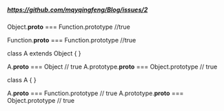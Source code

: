##### https://github.com/mqyqingfeng/Blog/issues/2

Object.__proto__ === Function.prototype  //true

Function.__proto__ === Function.prototype  //true

class A extends Object {
}

A.__proto__ === Object // true
A.prototype.__proto__ === Object.prototype // true


class A {
}

A.__proto__ === Function.prototype // true
A.prototype.__proto__ === Object.prototype // true
